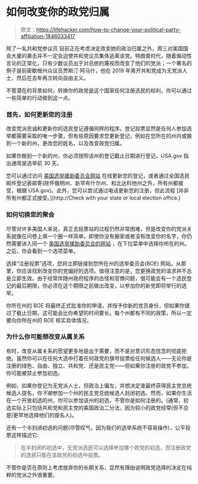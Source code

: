 # 如何改变你的政党归属

> 原文：<https://lifehacker.com/how-to-change-your-political-party-affiliation-1846033417>

除了一名共和党参议员 目前正在考虑决定改变她的政治归属之外，周三对美国国会大厦的袭击并不一定会迫使共和党议员集体逃离该党。特朗普时代，随着煽动性言论的正常化，只有少数议员出于对总统的蔑视而改变了他们的党派；一个著名的例子是前密歇根州众议员贾斯汀·阿马什，他在 2019 年离开共和党成为无党派人士，然后在去年再次转向自由主义。



不管潜在的背景如何，转换你的政党是这个国家任何注册选民的权利，你可以通过一些简单的行动做到这一点。

### 首先，如何更新您的注册

改变党派忠诚和更新你的选民登记遵循同样的程序。登记投票显然是任何人参加选举都需要采取的唯一步骤，但有些原因要求您更新登记，例如在您所在的州内或搬到一个新的州，更改您的姓名，以及改变政党归属。

如果你搬到一个新的州，你必须按照该州的登记截止日期进行登记，USA.gov 指出通常是选举前 30 天。

您可以通过访问 [美国选举援助委员会网站](https://www.eac.gov/voters/register-and-vote-in-your-state) 在线更新您的登记，或者通过全国选民邮件登记表邮寄(除怀俄明州、新罕布什尔州、和北达科他州之外，所有州都接受，根据 USA.gov)。此外，您可以尝试通过电话更新您的注册，但此流程 [并非所有州都正式接受。](http://Check with your state or local election office.)

### 如何切换您的聚会

尽管对许多美国人来说，真正去投票站的过程仍然非常困难，但是改变你的党派关系就像在问卷上填一个圈一样简单。即使你没有搬家或者没有改变你的名字，你仍然需要进入同一个 [美国选举援助委员会的网站](https://www.eac.gov/voters/register-and-vote-in-your-state) ，在下拉菜单中选择你所在的州。之后，你会看到一个选项菜单。

选择“注册投票”选项，您将立即链接到您所在州的选举委员会(BOE) 网站。从那里，你应该找到改变你的党偏好的选项。值得注意的是，您更换政党的请求并不总是立即生效。由于经常伴随州政府程序的古怪和官僚问题，很可能会有一个选民登记的最后期限，你必须在这个期限之前做出改变，以参加你的新党即将举行的选举。

你所在州的 BOE 将最终正式批准你的申请，并授予你新的党员身份，但如果你错过了截止日期，这可能会比你希望的时间要长。每个州都有不同的政策，所以一定要向你所在州的 BOE 核实具体情况。

### 为什么你可能想改变从属关系

有时，改变从属关系的愿望更多地是出于需要，而不是对意识形态信念的彻底拒绝。虽然你可以在任何大选中打着任何政党的旗号投票给任何候选人——无论你是注册的绿色、自由、独立、共和党、还是民主党——但如果你注册的政党不参加，你可能被禁止参加初选。

例如，如果你登记为无党派人士，但政治上偏左，并想决定谁最终获得民主党总统候选人提名，你*不能*参加一个州的民主党总统候选人封闭初选。然而，如果你生活在一个开放初选的州，你可以参加该州的初选，不管你是如何注册的。(通常，初选实际上只包括共和党和民主党的美国政治二分法，因为较小的政党经常(但不总是)更早地选择他们的提名人)。

还有一个半封闭初选的问题(尽管叹气，因为我们的选举系统不容易操作)，公平投票这样描述它:

> 在半封闭的初选中，无党派选民可以选择参加哪个政党的初选，而注册政党的选民只能在该政党的初选中投票。

不管你是否在原则上考虑放弃你的长期关系，显然有理由说明政党选择的决定在纯粹的党派之外很重要。